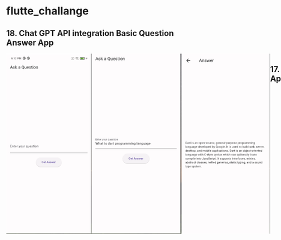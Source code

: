 # flutte_challange

## 18. Chat GPT API integration Basic Question Answer App   
<div style="display: flex; justify-content: space-between;">
<img height="480px" src="https://raw.githubusercontent.com/ADILAYOUB/100_flutter_challange/employee_attendency/screenshot/15/1.PNG" > <img height="480px" src="https://raw.githubusercontent.com/ADILAYOUB/100_flutter_challange/employee_attendency/screenshot/15/2.PNG" > <img height="480px" src="https://raw.githubusercontent.com/ADILAYOUB/100_flutter_challange/employee_attendency/screenshot/15/3.PNG" > 

## 17. Chat Application 

## 16 Flutter Mobile App For Employee CheckIn and CheckOut with Location and Using Supabase Database with Monthly Check
<div style="display: flex; justify-content: space-between;">
<img height="480px" src="https://github.com/ADILAYOUB/100_flutter_challange/blob/master/screenshot/16/3.PNG" > <img height="480px" src="https://github.com/ADILAYOUB/100_flutter_challange/blob/master/screenshot/16/4.PNG" > <img height="480px" src="https://github.com/ADILAYOUB/100_flutter_challange/blob/master/screenshot/16/2.PNG" > <img height="480px" src="https://github.com/ADILAYOUB/100_flutter_challange/blob/master/screenshot/16/1.PNG" >
</div>

## App Preview 
[![Watch the video](https://i9.ytimg.com/vi_webp/FwxyCf2JDjk/mq2.webp?sqp=CKjWvKYG-oaymwEmCMACELQB8quKqQMa8AEB-AGcAoAC4AOKAgwIABABGH8gJigjMA8=&rs=AOn4CLCbn2lXiikyai4th1Qzj2kmKqjXtg)](https://www.youtube.com/watch?v=FwxyCf2JDjk)

## 15.  Application 

## 14. Cripto Currency Tracker with Search and Theme   
<div style="display: flex; justify-content: space-between;">
<img height="480px" src="https://raw.githubusercontent.com/ADILAYOUB/100_flutter_challange/14/screenshot/01.PNG" > <img height="480px" src="https://raw.githubusercontent.com/ADILAYOUB/100_flutter_challange/14/screenshot/02.PNG" > <img height="480px" src="https://raw.githubusercontent.com/ADILAYOUB/100_flutter_challange/14/screenshot/03.PNG" >
</div>

## 13. Quiz Application with Political Question  
<div style="display: flex; justify-content: space-between;">
<img height="480px" src="https://github.com/ADILAYOUB/100_flutter_challange/blob/13/screenshots/01.PNG" > <img height="480px" src="https://github.com/ADILAYOUB/100_flutter_challange/blob/13/screenshots/02.PNG" > <img height="480px" src="https://github.com/ADILAYOUB/100_flutter_challange/blob/13/screenshots/03.PNG" >  <img height="480px" src="https://github.com/ADILAYOUB/100_flutter_challange/blob/13/screenshots/04.PNG" > 
</div>


## 12. Get Movie Based on Genre, Rating, and Release Date using Riverpod and TMDB api (Branch 12)
<div style="display: flex; justify-content: space-between;">
<img height="480px" src="https://raw.githubusercontent.com/ADILAYOUB/100_flutter_challange/12/screenshot/01.PNG" > <img height="480px" src="https://raw.githubusercontent.com/ADILAYOUB/100_flutter_challange/12/screenshot/02.PNG" > <img height="480px" src="https://raw.githubusercontent.com/ADILAYOUB/100_flutter_challange/12/screenshot/03.PNG" > 
</div>
<div style="display: flex; justify-content: space-between;">
  <img height="480px" src="https://raw.githubusercontent.com/ADILAYOUB/100_flutter_challange/12/screenshot/04.PNG" >
  <img height="480px" src="https://raw.githubusercontent.com/ADILAYOUB/100_flutter_challange/12/screenshot/05.PNG" >
  <img height="480px" src="https://raw.githubusercontent.com/ADILAYOUB/100_flutter_challange/12/screenshot/06.PNG" >
</div>

## Video Preview

[![Video Preview](https://img.youtube.com/vi/u0HUCmoAQhU/0.jpg)](https://youtu.be/u0HUCmoAQhU)


## 11. Sqflite Basic Example First Name and Last Name 

<img height="480px" src="https://raw.githubusercontent.com/ADILAYOUB/100_flutter_challange/master/screenshot/11/02.PNG" > <img height="480px" src="https://raw.githubusercontent.com/ADILAYOUB/100_flutter_challange/master/screenshot/11/01.PNG" > 

## 10. Wallpaper Using Unsplash API   

<img height="480px" src="https://raw.githubusercontent.com/ADILAYOUB/100_flutter_challange/master/screenshot/10/03.PNG" > <img height="480px" src="https://raw.githubusercontent.com/ADILAYOUB/100_flutter_challange/master/screenshot/10/02.PNG" > <img height="480px" src="https://raw.githubusercontent.com/ADILAYOUB/100_flutter_challange/master/screenshot/10/01.PNG" > 

## 9. Tic Tac Toe   

<img height="480px" src="https://raw.githubusercontent.com/ADILAYOUB/100_flutter_challange/master/screenshot/09/01.PNG" > <img height="480px" src="https://raw.githubusercontent.com/ADILAYOUB/100_flutter_challange/master/screenshot/09/02.PNG" > <img height="480px" src="https://raw.githubusercontent.com/ADILAYOUB/100_flutter_challange/master/screenshot/09/03.PNG" > 



## 8. Calculator  

<img height="480px" src="https://raw.githubusercontent.com/ADILAYOUB/100_flutter_challange/master/screenshot/08/01.PNG" > 


## 7. Login and SignUp Screen UI 

<img height="480px" src="https://raw.githubusercontent.com/ADILAYOUB/100_flutter_challange/master/screenshot/07/01.PNG" > <img height="480px" src="https://raw.githubusercontent.com/ADILAYOUB/100_flutter_challange/master/screenshot/07/03.PNG" > <img height="480px" src="https://raw.githubusercontent.com/ADILAYOUB/100_flutter_challange/master/screenshot/07/02.PNG" > 

## 6. ToDo List UI 

<img height="480px" src="https://raw.githubusercontent.com/ADILAYOUB/100_flutter_challange/master/screenshot/06/01.PNG" > 


## 5. Neumoprism Effect

<img height="480px" src="https://github.com/ADILAYOUB/100_flutter_challange/blob/master/screenshot/05/1.PNG" > <img height="480px" src="https://github.com/ADILAYOUB/100_flutter_challange/blob/master/screenshot/05/02.PNG" > 


## 4. Navigation Bar with different screens on click the icons

<img height="480px" src="https://github.com/ADILAYOUB/100_flutter_challange/blob/master/screenshot/04/01.PNG" > 


## 3. User Authentication with Full Name Mobile Number Enter Email  

<img height="480px" src="https://github.com/ADILAYOUB/100_flutter_challange/blob/master/screenshot/03/project_03_01.PNG" > 


## 2. Your Favorite Fruit using provider state management  

<img height="480px" src="https://github.com/ADILAYOUB/100_flutter_challange/blob/master/screenshot/02/01.PNG" > <img height="480px" src="https://github.com/ADILAYOUB/100_flutter_challange/blob/master/screenshot/02/02.PNG" >

## 1. Bottom Navigation Bar 

<img src="https://github.com/ADILAYOUB/100_flutter_challange/blob/master/Project01.PNG" height="480px" >

</div>
